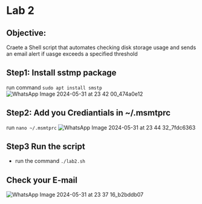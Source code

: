 # Lab 2 
## Objective: 
Craete a Shell script that automates checking disk storage usage and sends an email alert if uasge exceeds a specified threshold 

## Step1: Install sstmp package
run command `sudo apt install smstp`
![WhatsApp Image 2024-05-31 at 23 42 00_474a0e12](https://github.com/ramy282/iVolve_OJT/assets/60857262/9d1a0032-8c22-4fc9-9380-20a839b170a3)

## Step2: Add you Crediantials in ~/.msmtprc
run `nano ~/.msmtprc`
![WhatsApp Image 2024-05-31 at 23 44 32_7fdc6363](https://github.com/ramy282/iVolve_OJT/assets/60857262/c2a4e9ed-a47c-4a5c-8373-7fc5df4d6c49)

## Step3 Run the script
- run the command `./lab2.sh`
  
## Check your E-mail 
![WhatsApp Image 2024-05-31 at 23 37 16_b2bddb07](https://github.com/ramy282/iVolve_OJT/assets/60857262/7b2f4049-d5ed-40b0-971f-a8f8749915a1)
